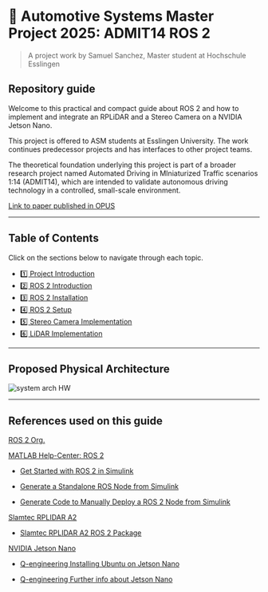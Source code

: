 
# 🤖 Automotive Systems Master Project 2025: ADMIT14 ROS 2 
> A project work by Samuel Sanchez, Master student at Hochschule Esslingen
##  Repository guide

Welcome to this practical and compact guide about ROS 2 and how to implement and integrate an RPLiDAR and a Stereo Camera on a NVIDIA Jetson Nano. 

This project is offered to ASM students at Esslingen University. The work continues predecessor projects and has interfaces to other project teams. 

The theoretical foundation underlying this project is part of a broader research project named Automated Driving in MIniaturized Traffic scenarios 1:14 (ADMIT14), which are intended to validate autonomous driving technology in a controlled, small-scale environment.

[Link to paper published in OPUS]()

---

## Table of Contents

Click on the sections below to navigate through each topic.

- [1️⃣ Project Introduction](01_intro.md)
- [2️⃣ ROS 2 Introduction](02_ros2_intro.md)
- [3️⃣ ROS 2 Installation](03_ros2_install.md)
- [4️⃣ ROS 2 Setup](04_ros2_setup.md)
- [5️⃣ Stereo Camera Implementation](05_stereo_cam.md)
- [6️⃣ LiDAR Implementation](06_lidar.md)

---

## Proposed Physical Architecture

![system arch HW](https://github.com/user-attachments/assets/544bdf86-3109-43ce-901f-af3fa621d5c6)

---


## References used on this guide

[ROS 2 Org.](https://docs.ros.org/en)

[MATLAB Help-Center: ROS 2](https://de.mathworks.com/help/ros/ug/get-started-with-ros-2.html)

- [Get Started with ROS 2 in Simulink](https://de.mathworks.com/help/ros/ug/get-started-with-ros-2-in-simulink.html)

- [Generate a Standalone ROS Node from Simulink](https://de.mathworks.com/help/ros/ug/generate-a-standalone-ros-node-from-simulink.html)

- [Generate Code to Manually Deploy a ROS 2 Node from Simulink](https://de.mathworks.com/help/ros/ug/generate-code-to-manually-deploy-ros-2-node.html)

[Slamtec RPLIDAR A2](https://www.slamtec.com/en/Support#rplidar-a-series)

- [Slamtec RPLIDAR A2 ROS 2 Package](https://github.com/Slamtec/rplidar_ros/tree/ros2)

[NVIDIA Jetson Nano](https://developer.nvidia.com/embedded/learn/get-started-jetson-nano-devkit)

- [Q-engineering Installing Ubuntu on Jetson Nano](https://qengineering.eu/install-ubuntu-20.04-on-jetson-nano.html) 

- [Q-engineering Further info about Jetson Nano](https://github.com/Qengineering/Jetson-Nano-Ubuntu-20-image?tab=readme-ov-file#installation)
